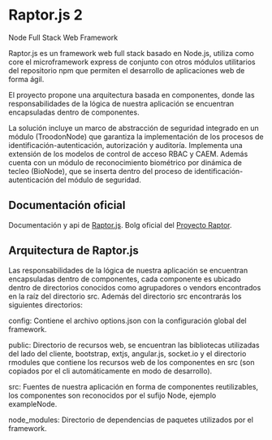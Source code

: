 # Raptor.js 2
Node Full Stack Web Framework

Raptor.js es un framework web full stack basado en Node.js, utiliza como core el microframework 
express de conjunto con otros módulos utilitarios del repositorio npm que permiten el desarrollo de aplicaciones web de forma ágil.

El proyecto propone una arquitectura basada en componentes, donde las responsabilidades de la lógica de nuestra 
aplicación se encuentran encapsuladas dentro de componentes.

La solución incluye un marco de abstracción de seguridad integrado en un módulo (TroodonNode) que garantiza la implementación 
de los procesos de identificación-autenticación, autorización y auditoría. Implementa una extensión de los modelos de control de 
acceso RBAC y CAEM. Además cuenta con un módulo de reconocimiento biométrico por dinámica de tecleo (BioNode), que se inserta 
dentro del proceso de identificación-autenticación del módulo de seguridad.

## Documentación oficial

Documentación y api de [Raptor.js](http://raptorweb.cubava.cu/documentacion-raptor-js/).
Bolg oficial del [Proyecto Raptor](http://raptorweb.cubava.cu).

## Arquitectura de Raptor.js

Las responsabilidades de la lógica de nuestra aplicación se encuentran encapsuladas dentro de componentes, cada componente es ubicado dentro de directorios conocidos como agrupadores o vendors encontrados en la raíz del directorio src.
Además del directorio src encontrarás los siguientes directorios:

config: Contiene el archivo options.json con la configuración global del framework.

public: Directorio de recursos web, se encuentran las bibliotecas utilizadas del lado del cliente, bootstrap, extjs, angular.js, socket.io y el directorio rmodules que contiene los recursos web de los componentes en src (son copiados por el cli automáticamente en modo de desarrollo).

src: Fuentes de nuestra aplicación en forma de componentes reutilizables, los componentes son reconocidos por el sufijo Node, ejemplo exampleNode.

node_modules: Directorio de dependencias de paquetes utilizados por el framework.



